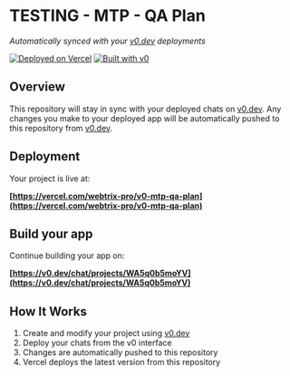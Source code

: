 # TESTING - MTP - QA Plan

*Automatically synced with your [v0.dev](https://v0.dev) deployments*

[![Deployed on Vercel](https://img.shields.io/badge/Deployed%20on-Vercel-black?style=for-the-badge&logo=vercel)](https://vercel.com/webtrix-pro/v0-mtp-qa-plan)
[![Built with v0](https://img.shields.io/badge/Built%20with-v0.dev-black?style=for-the-badge)](https://v0.dev/chat/projects/WA5q0b5moYV)

## Overview

This repository will stay in sync with your deployed chats on [v0.dev](https://v0.dev).
Any changes you make to your deployed app will be automatically pushed to this repository from [v0.dev](https://v0.dev).

## Deployment

Your project is live at:

**[https://vercel.com/webtrix-pro/v0-mtp-qa-plan](https://vercel.com/webtrix-pro/v0-mtp-qa-plan)**

## Build your app

Continue building your app on:

**[https://v0.dev/chat/projects/WA5q0b5moYV](https://v0.dev/chat/projects/WA5q0b5moYV)**

## How It Works

1. Create and modify your project using [v0.dev](https://v0.dev)
2. Deploy your chats from the v0 interface
3. Changes are automatically pushed to this repository
4. Vercel deploys the latest version from this repository

